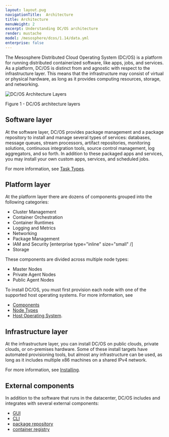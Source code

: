 ```yaml
---
layout: layout.pug
navigationTitle:  Architecture
title: Architecture
menuWeight: 2
excerpt: Understanding DC/OS architecture
render: mustache
model: /mesosphere/dcos/1.14/data.yml
enterprise: false
---
```


The Mesosphere Distributed Cloud Operating System (DC/OS) is a platform for running distributed containerized software, like apps, jobs, and services. As a platform, DC/OS is distinct from and agnostic with respect to the infrastructure layer. This means that the infrastructure may consist of virtual or physical hardware, as long as it provides computing resources, storage, and networking.

![DC/OS Architecture Layers](/mesosphere/dcos/1.14/img/architecture-layers-redesigned.png)

Figure 1 - DC/OS architecture layers

## Software layer

At the software layer, DC/OS provides package management and a package repository to install and manage several types of services: databases, message queues, stream processors, artifact repositories, monitoring solutions, continuous integration tools, source control management, log aggregators, and so forth. In addition to these packaged apps and services, you may install your own custom apps, services, and scheduled jobs.

For more information, see [Task Types](/mesosphere/dcos/1.14/overview/architecture/task-types/).

## Platform layer

At the platform layer there are dozens of components grouped into the following categories:

- Cluster Management
- Container Orchestration
- Container Runtimes
- Logging and Metrics
- Networking
- Package Management
- IAM and Security [enterprise type="inline" size="small" /]
- Storage

These components are divided across multiple node types:

- Master Nodes
- Private Agent Nodes
- Public Agent Nodes

To install DC/OS, you must first provision each node with one of the supported host operating systems. For more information, see
- [Components](/mesosphere/dcos/1.14/overview/architecture/components/)
- [Node Types](/mesosphere/dcos/1.14/overview/architecture/node-types/)
- [Host Operating System](/mesosphere/dcos/1.14/overview/concepts/#host-operating-system).

## Infrastructure layer

At the infrastructure layer, you can install DC/OS on public clouds, private clouds, or on-premises hardware. Some of these install targets have automated provisioning tools, but almost any infrastructure can be used, as long as it includes multiple x86 machines on a shared IPv4 network.

For more information, see [Installing](/mesosphere/dcos/1.14/installing/).

## External components

In addition to the software that runs in the datacenter, DC/OS includes and integrates with several external components:

- [GUI](/mesosphere/dcos/1.14/gui/)
- [CLI](/mesosphere/dcos/1.14/cli/)
- [package repository](/mesosphere/dcos/1.14/administering-clusters/repo/)
- [container registry](/mesosphere/dcos/1.14/overview/concepts/#container-registry)

